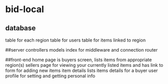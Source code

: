 # bid-local

## database
table for each region
table for users
table for items linked to region

##server
controllers
models
index for middleware and connection
router

##front-end
home page is buyers screen, lists items from appropriate region(s)
sellers page for viewing your currently listed items and has link to form for adding new items
item details lists items details for a buyer
user profile for setting and getting personal info
